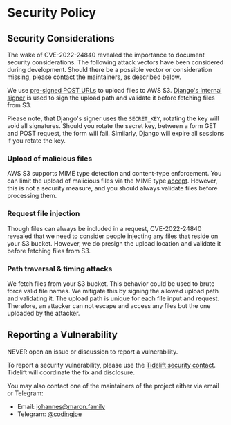 # Security Policy

## Security Considerations

The wake of CVE-2022-24840 revealed the importance to document security considerations.
The following attack vectors have been considered during development. Should there be
a possible vector or consideration missing, please contact the maintainers, as described
below.

We use [pre-signed POST URLs](s3-pre-signed-url) to upload files to AWS S3.
[Django's internal signer](django-signing) is used to sign the upload path and validate
it before fetching files from S3.

Please note, that Django's signer uses the `SECRET_KEY`, rotating the key will void all
signatures. Should you rotate the secret key, between a form GET and POST request, the
form will fail. Similarly, Django will expire all sessions if you rotate the key.

[s3-pre-signed-url]: https://boto3.amazonaws.com/v1/documentation/api/latest/guide/s3-presigned-urls.html
[django-signing]: https://docs.djangoproject.com/en/stable/topics/signing/

### Upload of malicious files

AWS S3 supports MIME type detection and content-type enforcement.
You can limit the upload of malicious files via the MIME type [accept][accept].
However, this is not a security measure, and you should always validate files before
processing them.

[accept]: https://developer.mozilla.org/en-US/docs/Web/HTML/Attributes/accept

### Request file injection

Though files can always be included in a request, CVE-2022-24840 revealed that we need
to consider people injecting any files that reside on your S3 bucket. However, we do
presign the upload location and validate it before fetching files from S3.

### Path traversal & timing attacks

We fetch files from your S3 bucket. This behavior could be used to brute force valid
file names. We mitigate this by signing the allowed upload path and validating it.
The upload path is unique for each file input and request. Therefore, an attacker can
not escape and access any files but the one uploaded by the attacker.

## Reporting a Vulnerability

NEVER open an issue or discussion to report a vulnerability.

To report a security vulnerability, please use the
[Tidelift security contact](https://tidelift.com/security).
Tidelift will coordinate the fix and disclosure.

You may also contact one of the maintainers of the project either via email or Telegram:

* Email: [johannes@maron.family](mailto:johannes@maron.family)
* Telegram: [@codingjoe](https://t.me/codingjoe)
